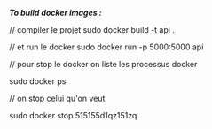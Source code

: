 **_To build docker images :_**

// compiler le projet
sudo docker build -t api .

// et run le docker
sudo docker run -p 5000:5000 api

// pour stop le docker on liste les processus docker

sudo docker ps

// on stop celui qu'on veut

sudo docker stop 515155d1qz151zq
